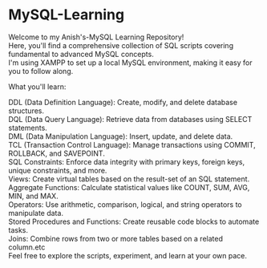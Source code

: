 # MySQL-Learning

Welcome to my Anish's-MySQL Learning Repository!
<br>
Here, you'll find a comprehensive collection of SQL scripts covering fundamental to advanced MySQL concepts. <br>I'm using XAMPP to set up a local MySQL environment, making it easy for you to follow along.

What you'll learn:

DDL (Data Definition Language): Create, modify, and delete database structures.<br>
DQL (Data Query Language): Retrieve data from databases using SELECT statements.<br>
DML (Data Manipulation Language): Insert, update, and delete data.<br>
TCL (Transaction Control Language): Manage transactions using COMMIT, ROLLBACK, and SAVEPOINT.<br>
SQL Constraints: Enforce data integrity with primary keys, foreign keys, unique constraints, and more.<br>
Views: Create virtual tables based on the result-set of an SQL statement.<br>
Aggregate Functions: Calculate statistical values like COUNT, SUM, AVG, MIN, and MAX.<br>
Operators: Use arithmetic, comparison, logical, and string operators to manipulate data.<br>
Stored Procedures and Functions: Create reusable code blocks to automate tasks.<br>
Joins: Combine rows from two or more tables based on a related column.etc<br>
Feel free to explore the scripts, experiment, and learn at your own pace.
